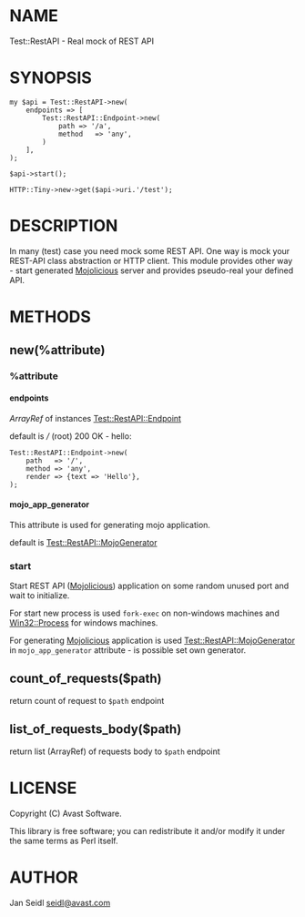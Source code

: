 # NAME

Test::RestAPI - Real mock of REST API

# SYNOPSIS

    my $api = Test::RestAPI->new(
        endpoints => [
            Test::RestAPI::Endpoint->new(
                path => '/a',
                method   => 'any',
            )
        ],
    );

    $api->start();

    HTTP::Tiny->new->get($api->uri.'/test');

# DESCRIPTION

In many (test) case you need mock some REST API. One way is mock your REST-API class abstraction or HTTP client.
This module provides other way - start generated [Mojolicious](https://metacpan.org/pod/Mojolicious) server and provides pseudo-real your defined API.

# METHODS

## new(%attribute)

### %attribute

#### endpoints

_ArrayRef_ of instances [Test::RestAPI::Endpoint](https://metacpan.org/pod/Test::RestAPI::Endpoint)

default is _/_ (root) 200 OK - hello:

    Test::RestAPI::Endpoint->new(
        path   => '/',
        method => 'any',
        render => {text => 'Hello'},
    );

#### mojo\_app\_generator

This attribute is used for generating mojo application.

default is [Test::RestAPI::MojoGenerator](https://metacpan.org/pod/Test::RestAPI::MojoGenerator)

### start

Start REST API ([Mojolicious](https://metacpan.org/pod/Mojolicious)) application on some random unused port
and wait to initialize.

For start new process is used `fork-exec` on non-windows machines and [Win32::Process](https://metacpan.org/pod/Win32::Process) for windows machines.

For generating [Mojolicious](https://metacpan.org/pod/Mojolicious) application is used [Test::RestAPI::MojoGenerator](https://metacpan.org/pod/Test::RestAPI::MojoGenerator) in `mojo_app_generator` attribute - is possible set own generator.

## count\_of\_requests($path)

return count of request to `$path` endpoint

## list\_of\_requests\_body($path)

return list (ArrayRef) of requests body to `$path` endpoint

# LICENSE

Copyright (C) Avast Software.

This library is free software; you can redistribute it and/or modify
it under the same terms as Perl itself.

# AUTHOR

Jan Seidl <seidl@avast.com>
